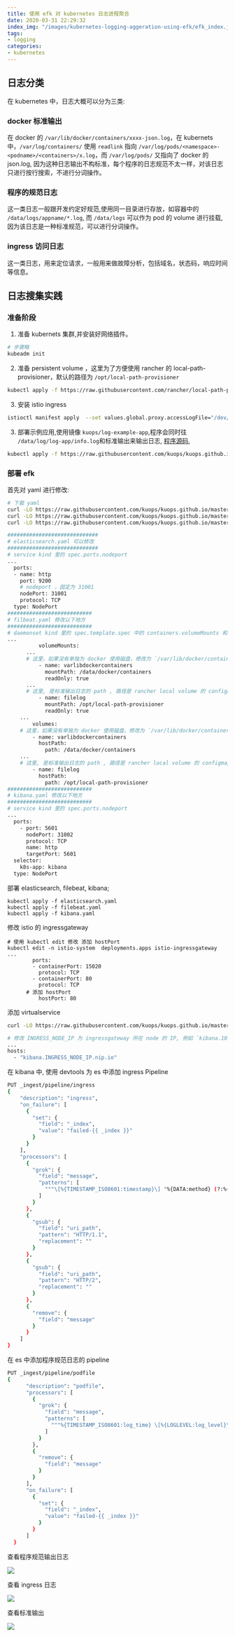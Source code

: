 ```yaml
---
title: 使用 efk 对 kubernetes 日志进程聚合
date: 2020-03-31 22:29:32
index_img: "/images/kubernetes-logging-aggeration-using-efk/efk_index.jpg"
tags:
- logging
categories:
- kubernetes
---
```


## 日志分类

在 kubernetes 中，日志大概可以分为三类:

### docker 标准输出

在 docker 的 `/var/lib/docker/containers/xxxx-json.log`，在 kubernets 中，`/var/log/containers/` 使用 `readlink` 指向 `/var/log/pods/<namespace>-<podname>/<containers>/x.log`，而 `/var/log/pods/` 又指向了 docker 的 json.log, 因为这种日志输出不构标准，每个程序的日志规范不太一样，对该日志只进行按行搜索，不进行分词操作。

### 程序的规范日志

这一类日志一般跟开发约定好规范,使用同一目录进行存放，如容器中的 `/data/logs/appname/*.log`, 而 `/data/logs` 可以作为 pod 的 volume 进行挂载, 因为该日志是一种标准规范，可以进行分词操作。

### ingress 访问日志

这一类日志，用来定位请求，一般用来做故障分析，包括域名，状态码，响应时间等信息。

##  日志搜集实践

### 准备阶段

1. 准备 kubernets 集群,并安装好网络插件。

```bash
# 步骤略
kubeadm init 
```

2. 准备 persistent volume ，这里为了方便使用 rancher 的 local-path-provisioner，默认的路径为 `/opt/local-path-provisioner`

```bash
kubectl apply -f https://raw.githubusercontent.com/rancher/local-path-provisioner/master/deploy/local-path-storage.yaml
```

3. 安装 istio ingress

```bash
istioctl manifest apply  --set values.global.proxy.accessLogFile="/dev/stdout" --set values.mixer.telemetry.enabled=false --set values.prometheus.enabled=false
```

3. 部署示例应用,使用镜像 `kuops/log-example-app`,程序会同时往 `/data/log/log-app/info.log`和标准输出来输出日志, [程序源码](https://raw.githubusercontent.com/kuops/kuops.github.io/master/files/kubernetes-logging-aggeration-using-efk/main.go),

```bash
kubectl apply -f https://raw.githubusercontent.com/kuops/kuops.github.io/master/files/kubernetes-logging-aggeration-using-efk/log-app.yaml
```

### 部署 efk

首先对 yaml 进行修改: 

```bash
# 下载 yaml
curl -LO https://raw.githubusercontent.com/kuops/kuops.github.io/master/files/kubernetes-logging-aggeration-using-efk/elasticsearch.yaml
curl -LO https://raw.githubusercontent.com/kuops/kuops.github.io/master/files/kubernetes-logging-aggeration-using-efk/filebeat.yaml
curl -LO https://raw.githubusercontent.com/kuops/kuops.github.io/master/files/kubernetes-logging-aggeration-using-efk/kibana.yaml

#############################
# elasticsearch.yaml 可以修改 
#############################
# service kind 里的 spec.ports.nodeport
...
  ports:
  - name: http
    port: 9200
    # nodeport ，固定为 31001
    nodePort: 31001
    protocol: TCP
  type: NodePort
###########################
# filbeat.yaml 修改以下地方
###########################
# daemonset kind 里的 spec.template.spec 中的 containers.volumeMounts 和 volumes
...
          volumeMounts:
	  ...
	  # 这里，如果没有单独为 docker 使用磁盘，修改为 `/var/lib/docker/containers`
          - name: varlibdockercontainers
            mountPath: /data/docker/containers
            readOnly: true
	  ...
	  # 这里, 是标准输出日志的 path , 路径是 rancher local volume 的 configmap 中的路径
          - name: filelog
            mountPath: /opt/local-path-provisioner
            readOnly: true
	...
        volumes:
	# 这里，如果没有单独为 docker 使用磁盘，修改为 `/var/lib/docker/containers`
        - name: varlibdockercontainers
          hostPath:
            path: /data/docker/containers
	...
	# 这里, 是标准输出日志的 path , 路径是 rancher local volume 的 configmap 中的路径
        - name: filelog
          hostPath:
            path: /opt/local-path-provisioner
###########################
# kibana.yaml 修改以下地方
###########################
# service kind 里的 spec.ports.nodeport
...
  ports:
    - port: 5601
      nodePort: 31002
      protocol: TCP
      name: http
      targetPort: 5601
  selector:
    k8s-app: kibana
  type: NodePort
```

部署 elasticsearch, filebeat, kibana;

```
kubectl apply -f elasticsearch.yaml
kubectl apply -f filebeat.yaml
kubectl apply -f kibana.yaml
```

修改 istio 的 ingressgateway

```
# 使用 kubectl edit 修改 添加 hostPort 
kubectl edit -n istio-system  deployments.apps istio-ingressgateway
...
        ports:
        - containerPort: 15020
          protocol: TCP
        - containerPort: 80
          protocol: TCP
	  # 添加 hostPort
          hostPort: 80

```

添加 virtualservice

```bash
curl -LO https://raw.githubusercontent.com/kuops/kuops.github.io/master/files/kubernetes-logging-aggeration-using-efk/kibana-vs.yaml

# 修改 INGRESS_NODE_IP 为 ingressgateway 所在 node 的 IP, 例如 `kibana.10.7.0.101.nip.io`
...
hosts:
  - "kibana.INGRESS_NODE_IP.nip.io"
```

在 kibana 中, 使用 devtools 为 es 中添加 ingress Pipeline

```bash
PUT _ingest/pipeline/ingress
{
    "description": "ingress",
    "on_failure": [
      {
        "set": {
          "field": "_index",
          "value": "failed-{{ _index }}"
        }
      }
    ],
    "processors": [
      {
        "grok": {
          "field": "message",
          "patterns": [
            """\[%{TIMESTAMP_ISO8601:timestamp}\] "%{DATA:method} (?:%{URIPATH:uri_path}(?:%{URIPARAM:uri_param})?|%{DATA:})%{DATA:protocol}" %{NUMBER:status_code:int} %{DATA:response_flags} %{NUMBER:bytes_sent:int} %{NUMBER:bytes_received:int} %{NUMBER:duration:int} (%{NUMBER:upstream_service_time}|-) "%{IPORHOST:remote_ip}(?:,\s)?%{DATA:forwarded_for}" "%{DATA:user_agent}" "%{DATA:request_id}" "%{DATA:authority}" %{DATA:upstream_service}"""
          ]
        }
      },
      {
        "gsub": {
          "field": "uri_path",
          "pattern": "HTTP/1.1",
          "replacement": ""
        }
      },
      {
        "gsub": {
          "field": "uri_path",
          "pattern": "HTTP/2",
          "replacement": ""
        }
      },
      {
        "remove": {
          "field": "message"
        }
      }
    ]
}
```

在 es 中添加程序规范日志的 pipeline

```bash
PUT _ingest/pipeline/podfile
{
      "description": "podfile",
      "processors": [
        {
          "grok": {
            "field": "message",
            "patterns": [
              """%{TIMESTAMP_ISO8601:log_time} \[%{LOGLEVEL:log_level}\] %{GREEDYDATA:log_msg}"""
            ]
          }
        },
        {
          "remove": {
            "field": "message"
          }
        }
      ],
      "on_failure": [
        {
          "set": {
            "field": "_index",
            "value": "failed-{{ _index }}"
          }
        }
      ]
  }
```

查看程序规范输出日志

![](/images/kubernetes-logging-aggeration-using-efk/efk_podfile.jpg)


查看 ingress 日志

![](/images/kubernetes-logging-aggeration-using-efk/efk_ingress.jpg)

查看标准输出

![](/images/kubernetes-logging-aggeration-using-efk/efk_stdout.jpg)

